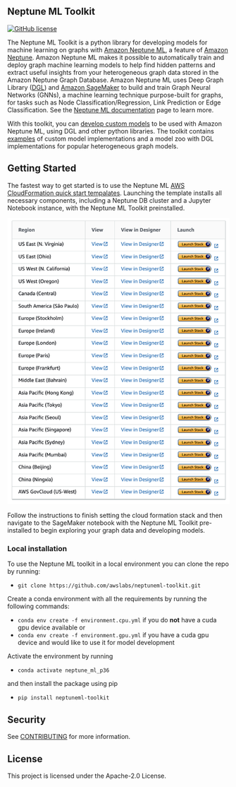 
## Neptune ML Toolkit

[![GitHub license](docs/static/apache2.svg)](./LICENSE)

The Neptune ML Toolkit is a python library for developing models for machine learning on graphs with [Amazon Neptune ML](https://aws.amazon.com/neptune/machine-learning/), a feature of [Amazon Neptune](https://aws.amazon.com/neptune/).
Amazon Neptune ML makes it possible to automatically train and deploy graph machine learning models to help find hidden patterns and extract useful insights from your heterogeneous graph data stored in the Amazon Neptune Graph Database.
Amazon Neptune ML uses Deep Graph Library ([DGL](https://www.dgl.ai/)) and [Amazon SageMaker](https://aws.amazon.com/sagemaker/) to build and train Graph Neural Networks (GNNs), a machine learning technique purpose-built for graphs, for tasks such as Node Classification/Regression, Link Prediction or Edge Classification.
See the [Neptune ML documentation](https://docs.aws.amazon.com/neptune/latest/userguide/machine-learning.html) page to learn more.


With this toolkit, you can [develop custom models](https://docs.aws.amazon.com/neptune/latest/userguide/machine-learning-custom-models.html) to be used with Amazon Neptune ML, using DGL and other python libraries.
The toolkit contains [examples](./examples) of custom model implementations and a model zoo with DGL implementations for popular heterogeneous graph models.


## Getting Started
The fastest way to get started is to use the Neptune ML [AWS CloudFormation quick start tempalates](https://docs.aws.amazon.com/neptune/latest/userguide/machine-learning.html#machine-learning-quick-start).
Launching the template installs all necessary components, including a Neptune DB cluster and a Jupyter Notebook instance, with the Neptune ML Toolkit preinstalled.

[![Templates launch](./images/templates.png)](https://docs.aws.amazon.com/neptune/latest/userguide/machine-learning.html#machine-learning-quick-start)

Follow the instructions to finish setting the cloud formation stack and then navigate to the SageMaker notebook with the Neptune ML Toolkit pre-installed to begin exploring your graph data and developing models.

### Local installation
To use the Neptune ML toolkit in a local environment you can clone the repo by running:

* `git clone https://github.com/awslabs/neptuneml-toolkit.git`

Create a conda environment with all the requirements by running the following commands:

* `conda env create -f environment.cpu.yml` if you do **not** have a cuda gpu device available
or
* `conda env create -f environment.gpu.yml` if you have a cuda gpu device and would like to use it for model development

Activate the environment by running

* `conda activate neptune_ml_p36`

and then install the package using pip

* `pip install neptuneml-toolkit`


## Security

See [CONTRIBUTING](CONTRIBUTING.md#security-issue-notifications) for more information.

## License

This project is licensed under the Apache-2.0 License.

